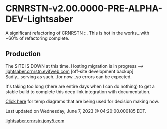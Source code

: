 # CRNRSTN-v2.00.0000-PRE-ALPHA-DEV-Lightsaber
A significant refactoring of CRNRSTN ::. This is hot in the works...with ~60% of refactoring complete.



## Production

The SITE IS DOWN at this time. Hosting migration is in progress --> [lightsaber.crnrstn.evifweb.com](http://lightsaber.crnrstn.evifweb.com/) [off-site development backup] Sadly...serving as such...for now...so errors can be expected. 

It's taking too long (there are entire days when I can do nothing) to get a stable build to complete this deep link integration with documentation.

[Click here](https://lightsaber.crnrstn.jony5.com/_tmp_diagrams/) for temp diagrams that are being used for decision making now.

Last updated on Wednesday, June 7, 2023 @ 04:20:00.000185 EDT.


[lightsaber.crnrstn.jony5.com](http://lightsaber.crnrstn.jony5.com/)
